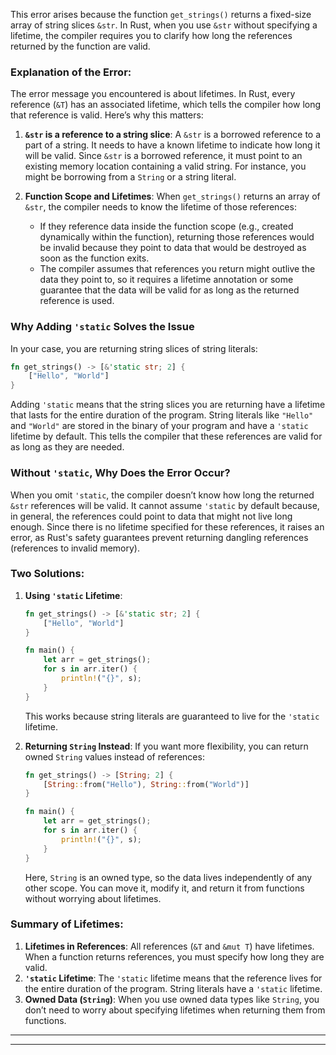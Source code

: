 This error arises because the function `get_strings()` returns a fixed-size array of string slices `&str`. In Rust, when you use `&str` without specifying a lifetime, the compiler requires you to clarify how long the references returned by the function are valid.

### Explanation of the Error:

The error message you encountered is about lifetimes. In Rust, every reference (`&T`) has an associated lifetime, which tells the compiler how long that reference is valid. Here’s why this matters:

1. **`&str` is a reference to a string slice**: A `&str` is a borrowed reference to a part of a string. It needs to have a known lifetime to indicate how long it will be valid. Since `&str` is a borrowed reference, it must point to an existing memory location containing a valid string. For instance, you might be borrowing from a `String` or a string literal.

2. **Function Scope and Lifetimes**: When `get_strings()` returns an array of `&str`, the compiler needs to know the lifetime of those references:
   - If they reference data inside the function scope (e.g., created dynamically within the function), returning those references would be invalid because they point to data that would be destroyed as soon as the function exits.
   - The compiler assumes that references you return might outlive the data they point to, so it requires a lifetime annotation or some guarantee that the data will be valid for as long as the returned reference is used.

### Why Adding `'static` Solves the Issue

In your case, you are returning string slices of string literals:
```rust
fn get_strings() -> [&'static str; 2] {
    ["Hello", "World"]
}
```

Adding `'static` means that the string slices you are returning have a lifetime that lasts for the entire duration of the program. String literals like `"Hello"` and `"World"` are stored in the binary of your program and have a `'static` lifetime by default. This tells the compiler that these references are valid for as long as they are needed.

### Without `'static`, Why Does the Error Occur?

When you omit `'static`, the compiler doesn’t know how long the returned `&str` references will be valid. It cannot assume `'static` by default because, in general, the references could point to data that might not live long enough. Since there is no lifetime specified for these references, it raises an error, as Rust's safety guarantees prevent returning dangling references (references to invalid memory).

### Two Solutions:

1. **Using `'static` Lifetime**:
   ```rust
   fn get_strings() -> [&'static str; 2] {
       ["Hello", "World"]
   }

   fn main() {
       let arr = get_strings();
       for s in arr.iter() {
           println!("{}", s);
       }
   }
   ```
   This works because string literals are guaranteed to live for the `'static` lifetime.

2. **Returning `String` Instead**:
   If you want more flexibility, you can return owned `String` values instead of references:
   ```rust
   fn get_strings() -> [String; 2] {
       [String::from("Hello"), String::from("World")]
   }

   fn main() {
       let arr = get_strings();
       for s in arr.iter() {
           println!("{}", s);
       }
   }
   ```
   Here, `String` is an owned type, so the data lives independently of any other scope. You can move it, modify it, and return it from functions without worrying about lifetimes.

### Summary of Lifetimes:

1. **Lifetimes in References**: All references (`&T` and `&mut T`) have lifetimes. When a function returns references, you must specify how long they are valid.
2. **`'static` Lifetime**: The `'static` lifetime means that the reference lives for the entire duration of the program. String literals have a `'static` lifetime.
3. **Owned Data (`String`)**: When you use owned data types like `String`, you don’t need to worry about specifying lifetimes when returning them from functions.

---
---
